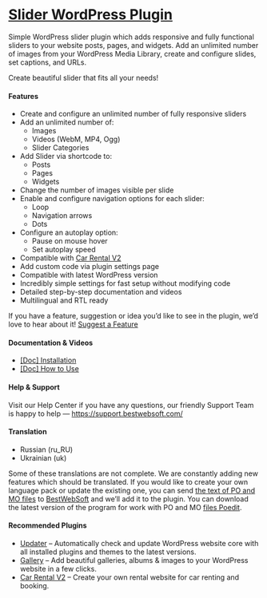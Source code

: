 <a href="https://bestwebsoft.com/products/wordpress/plugins/slider/" target=_blank>Slider WordPress Plugin</a>
========================

<p>Simple WordPress slider plugin which adds responsive and fully functional sliders to your website posts, pages, and widgets. Add an unlimited number of images from your WordPress Media Library, create and configure slides, set captions, and URLs.</p>
<p>Create beautiful slider that fits all your needs!</p>
<h4>Features</h4>
<ul>
<li>Create and configure an unlimited number of fully responsive sliders</li>
<li>Add an unlimited number of:
<ul>
<li>Images</li>
<li>Videos (WebM, MP4, Ogg)</li>
<li>Slider Categories</li>
</ul>
</li>
<li>Add Slider via shortcode to:
<ul>
<li>Posts</li>
<li>Pages</li>
<li>Widgets</li>
</ul>
</li>
<li>Change the number of images visible per slide</li>
<li>Enable and configure navigation options for each slider:
<ul>
<li>Loop</li>
<li>Navigation arrows</li>
<li>Dots</li>
</ul>
</li>
<li>Configure an autoplay option:
<ul>
<li>Pause on mouse hover</li>
<li>Set autoplay speed</li>
</ul>
</li>
<li>Compatible with <a href="https://bestwebsoft.com/products/wordpress/plugins/car-rental-v2/?k=8d2650e3efb95bcf595a40d077ac83ea" rel="nofollow">Car Rental V2</a></li>
<li>Add custom code via plugin settings page</li>
<li>Compatible with latest WordPress version</li>
<li>Incredibly simple settings for fast setup without modifying code</li>
<li>Detailed step-by-step documentation and videos</li>
<li>Multilingual and RTL ready</li>
</ul>
<p>If you have a feature, suggestion or idea you&#8217;d like to see in the plugin, we&#8217;d love to hear about it! <a href="https://support.bestwebsoft.com/hc/en-us/requests/new" rel="nofollow">Suggest a Feature</a></p>
<h4>Documentation &amp; Videos</h4>
<ul>
<li><a href="https://docs.google.com/document/d/1-hvn6WRvWnOqj5v5pLUk7Awyu87lq5B_dO-Tv-MC9JQ/" rel="nofollow">[Doc] Installation</a></li>
<li><a href="https://docs.google.com/document/d/1liDLFCg2T-VODcpvR7cYeNBKSmHcQCG6jA_0fawSkfw/" rel="nofollow">[Doc] How to Use</a></li>
</ul>
<h4>Help &amp; Support</h4>
<p>Visit our Help Center if you have any questions, our friendly Support Team is happy to help — <a href="https://support.bestwebsoft.com/" rel="nofollow">https://support.bestwebsoft.com/</a></p>
<h4>Translation</h4>
<ul>
<li>Russian (ru_RU)</li>
<li>Ukrainian (uk)</li>
</ul>
<p>Some of these translations are not complete. We are constantly adding new features which should be translated. If you would like to create your own language pack or update the existing one, you can send <a href="https://codex.wordpress.org/Translating_WordPress" rel="nofollow">the text of PO and MO files</a> to <a href="https://support.bestwebsoft.com/hc/en-us/requests/new" rel="nofollow">BestWebSoft</a> and we&#8217;ll add it to the plugin. You can download the latest version of the program for work with PO and MO <a href="https://www.poedit.net/download.php" rel="nofollow">files Poedit</a>.</p>
<h4>Recommended Plugins</h4>
<ul>
<li><a href="https://bestwebsoft.com/products/wordpress/plugins/updater/?k=c00f28a63d8a03a1ea093044188552ef" rel="nofollow">Updater</a> &#8211; Automatically check and update WordPress website core with all installed plugins and themes to the latest versions.</li>
<li><a href="https://bestwebsoft.com/products/wordpress/plugins/gallery/?k=fe81f5feb5552cd2971f60d36e83c40f" rel="nofollow">Gallery</a> &#8211; Add beautiful galleries, albums &amp; images to your WordPress website in a few clicks.</li>
<li><a href="https://bestwebsoft.com/products/wordpress/plugins/car-rental-v2/?k=8d2650e3efb95bcf595a40d077ac83ea" rel="nofollow">Car Rental V2</a> &#8211; Create your own rental website for car renting and booking.</li>
</ul>
